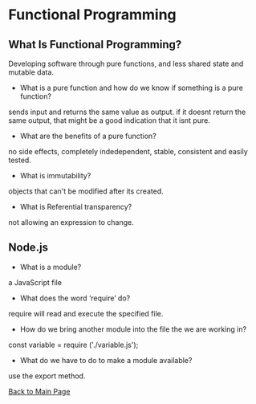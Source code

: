 # Functional Programming

## What Is Functional Programming?

Developing software through pure functions, and less shared state and mutable data. 

* What is a pure function and how do we know if something is a pure function?

sends input and returns the same value as output. if it doesnt return the same output, that might be a good indication that it isnt pure.

* What are the benefits of a pure function?

no side effects, completely indedependent, stable, consistent and easily tested.

* What is immutability?

objects that can't be modified after its created.

* What is Referential transparency?

not allowing an expression to change.

## Node.js

* What is a module?

a JavaScript file

* What does the word ‘require’ do?

require will read and execute the specified file.

* How do we bring another module into the file the we are working in?

const variable = require ('./variable.js'); 

* What do we have to do to make a module available?

use the export method.


[Back to Main Page](../README.md)
